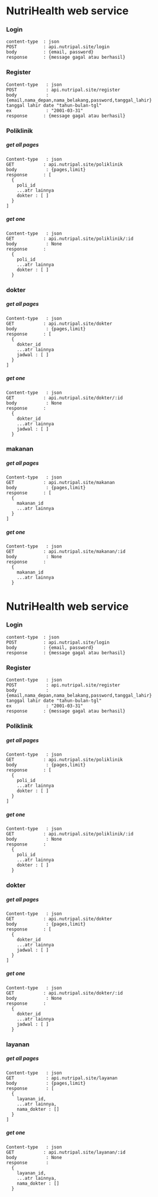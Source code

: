 # NutriHealth web service

<h3>Login</h3>

```
content-type  : json
POST          : api.nutripal.site/login
body          : {email, password}
response      : {message gagal atau berhasil}
```

<h3>Register</h3>

```
Content-type   : json
POST           : api.nutripal.site/register
body           : {email,nama_depan,nama_belakang,password,tanggal_lahir}
tanggal lahir date "tahun-bulan-tgl"
ex             : "2001-03-31"
response      : {message gagal atau berhasil}
```

<h3>Poliklinik</h3>
<h5>get all pages</h5>

```
Content-type   : json
GET           : api.nutripal.site/poliklinik
body           : {pages,limit}
response      : [
  {
    poli_id
    ...atr lainnya
    dokter : [ ]
  }
]
```
<h5>get one</h5>

```
Content-type   : json
GET           : api.nutripal.site/poliklinik/:id
body           : None
response      : 
  {
    poli_id
    ...atr lainnya
    dokter : [ ]
  }
```

<h3>dokter</h3>
<h5>get all pages</h5>

```
Content-type   : json
GET           : api.nutripal.site/dokter
body           : {pages,limit}
response      : [
  {
    dokter_id
    ...atr lainnya
    jadwal : [ ]
  }
]
```
<h5>get one</h5>

```
Content-type   : json
GET           : api.nutripal.site/dokter/:id
body           : None
response      : 
  {
    dokter_id
    ...atr lainnya
    jadwal : [ ]
  }
```

<h3>makanan</h3>
<h5>get all pages</h5>

```
Content-type   : json
GET           : api.nutripal.site/makanan
body           : {pages,limit}
response      : [
  {
    makanan_id
    ...atr lainnya
  }
]
```
<h5>get one</h5>

```
Content-type   : json
GET           : api.nutripal.site/makanan/:id
body           : None
response      : 
  {
    makanan_id
    ...atr lainnya
  }
```

# NutriHealth web service

<h3>Login</h3>

```
content-type  : json
POST          : api.nutripal.site/login
body          : {email, password}
response      : {message gagal atau berhasil}
```

<h3>Register</h3>

```
Content-type   : json
POST           : api.nutripal.site/register
body           : {email,nama_depan,nama_belakang,password,tanggal_lahir}
tanggal lahir date "tahun-bulan-tgl"
ex             : "2001-03-31"
response      : {message gagal atau berhasil}
```

<h3>Poliklinik</h3>
<h5>get all pages</h5>

```
Content-type   : json
GET           : api.nutripal.site/poliklinik
body           : {pages,limit}
response      : [
  {
    poli_id
    ...atr lainnya
    dokter : [ ]
  }
]
```
<h5>get one</h5>

```
Content-type   : json
GET           : api.nutripal.site/poliklinik/:id
body           : None
response      : 
  {
    poli_id
    ...atr lainnya
    dokter : [ ]
  }
```

<h3>dokter</h3>
<h5>get all pages</h5>

```
Content-type   : json
GET           : api.nutripal.site/dokter
body           : {pages,limit}
response      : [
  {
    dokter_id
    ...atr lainnya
    jadwal : [ ]
  }
]
```
<h5>get one</h5>

```
Content-type   : json
GET           : api.nutripal.site/dokter/:id
body           : None
response      : 
  {
    dokter_id
    ...atr lainnya
    jadwal : [ ]
  }
```

<h3>layanan</h3>
<h5>get all pages</h5>

```
Content-type   : json
GET            : api.nutripal.site/layanan
body           : {pages,limit}
response       : [
  {
    layanan_id,
    ...atr lainnya,
    nama_dokter : []
  }
]
```
<h5>get one</h5>

```
Content-type   : json
GET           : api.nutripal.site/layanan/:id
body           : None
response       : 
  {
    layanan_id,
    ...atr lainnya,
    nama_dokter : []
  }

```
